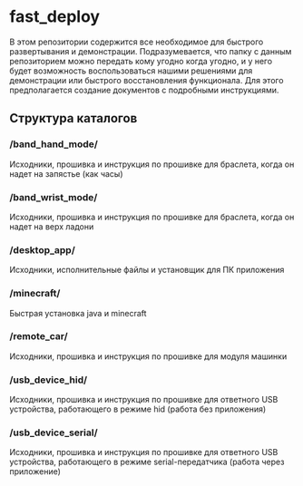 # fast_deploy
В этом репозитории содержится все необходимое для быстрого развертывания и демонстрации. Подразумевается, что папку с данным репозиторием можно передать кому угодно когда угодно, и у него будет возможность воспользоваться нашими решениями для демонстрации или быстрого восстановления функционала. Для этого предполагается создание документов с подробными инструкциями. 

## Структура каталогов
### /band_hand_mode/
Исходники, прошивка и инструкция по прошивке для браслета, когда он надет на запястье (как часы)
### /band_wrist_mode/
Исходники, прошивка и инструкция по прошивке для браслета, когда он надет на верх ладони
### /desktop_app/
Исходники, исполнительные файлы и установщик для ПК приложения
### /minecraft/
Быстрая установка java и minecraft 
### /remote_car/
Исходники, прошивка и инструкция по прошивке для модуля машинки
### /usb_device_hid/
Исходники, прошивка и инструкция по прошивке для ответного USB устройства, работающего в режиме hid (работа без приложения)
### /usb_device_serial/
Исходники, прошивка и инструкция по прошивке для ответного USB устройства, работающего в режиме serial-передатчика (работа через приложение)